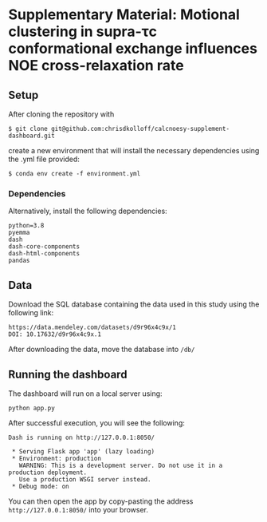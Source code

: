 # Supplementary Material: Motional clustering in supra-τc conformational exchange influences NOE cross-relaxation rate

## Setup
After cloning the repository with

```
$ git clone git@github.com:chrisdkolloff/calcnoesy-supplement-dashboard.git
```

create a new environment that will install the necessary dependencies using the .yml file
provided:

```
$ conda env create -f environment.yml
```

### Dependencies
Alternatively, install the following dependencies:
```
python=3.8
pyemma
dash
dash-core-components
dash-html-components
pandas
```

## Data
Download the SQL database containing the data used in this study using the following link:

``` 
https://data.mendeley.com/datasets/d9r96x4c9x/1
DOI: 10.17632/d9r96x4c9x.1
```

After downloading the data, move the database into `/db/`

## Running the dashboard
The dashboard will run on a local server using:

```
python app.py
```

After successful execution, you will see the following:

```
Dash is running on http://127.0.0.1:8050/

 * Serving Flask app 'app' (lazy loading)
 * Environment: production
   WARNING: This is a development server. Do not use it in a production deployment.
   Use a production WSGI server instead.
 * Debug mode: on
```
You can then open the app by copy-pasting the address ```http://127.0.0.1:8050/``` into your browser. 